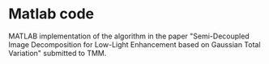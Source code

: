 # Matlab code
MATLAB implementation of the algorithm in the  paper "Semi-Decoupled Image Decomposition for Low-Light Enhancement based on Gaussian Total Variation" submitted to TMM.
